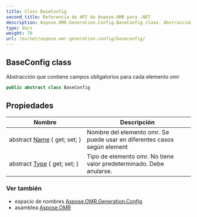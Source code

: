 ```yaml
---
title: Class BaseConfig
second_title: Referencia de API de Aspose.OMR para .NET
description: Aspose.OMR.Generation.Config.BaseConfig clase. Abstracción que contiene campos obligatorios para cada elemento omr
type: docs
weight: 70
url: /es/net/aspose.omr.generation.config/baseconfig/
---
```

## BaseConfig class

Abstracción que contiene campos obligatorios para cada elemento omr

```csharp
public abstract class BaseConfig
```

## Propiedades

| Nombre | Descripción |
| --- | --- |
| abstract [Name](../../aspose.omr.generation.config/baseconfig/name/) { get; set; } | Nombre del elemento omr. Se puede usar en diferentes casos según element |
| abstract [Type](../../aspose.omr.generation.config/baseconfig/type/) { get; set; } | Tipo de elemento omr. No tiene valor predeterminado. Debe anularse. |

### Ver también

* espacio de nombres [Aspose.OMR.Generation.Config](../../aspose.omr.generation.config/)
* asamblea [Aspose.OMR](../../)


